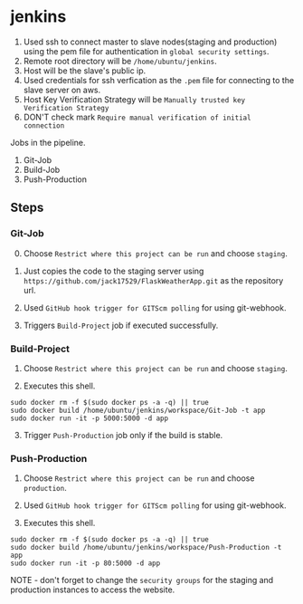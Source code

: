 # jenkins

1. Used ssh to connect master to slave nodes(staging and production) using the pem file for authentication in `global security settings`.  
2. Remote root directory will be `/home/ubuntu/jenkins`.  
3. Host will be the slave's public ip.  
4. Used credentials for ssh verfication as the `.pem` file for connecting to the slave server on aws.
5. Host Key Verification Strategy will be `Manually trusted key Verification Strategy`
6. DON'T check mark `Require manual verification of initial connection`


Jobs in the pipeline.  
1. Git-Job
2. Build-Job
3. Push-Production 

## Steps

### Git-Job
0. Choose `Restrict where this project can be run` and choose `staging`.

1. Just copies the code to the staging server using `https://github.com/jack17529/FlaskWeatherApp.git` as the repository url.

2. Used `GitHub hook trigger for GITScm polling` for using git-webhook.

3. Triggers `Build-Project` job if executed successfully.

### Build-Project
1. Choose `Restrict where this project can be run` and choose `staging`.

2. Executes this shell.
```
sudo docker rm -f $(sudo docker ps -a -q) || true
sudo docker build /home/ubuntu/jenkins/workspace/Git-Job -t app
sudo docker run -it -p 5000:5000 -d app
```
3. Trigger `Push-Production` job only if the build is stable.

### Push-Production
1. Choose `Restrict where this project can be run` and choose `production`.

2. Used `GitHub hook trigger for GITScm polling` for using git-webhook.

3. Executes this shell.
```
sudo docker rm -f $(sudo docker ps -a -q) || true
sudo docker build /home/ubuntu/jenkins/workspace/Push-Production -t app
sudo docker run -it -p 80:5000 -d app
```

NOTE - don't forget to change the `security groups` for the staging and production instances to access the website.
